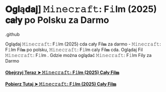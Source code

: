 # 𝐎𝐠𝐥ą𝐝𝐚𝐣] 𝙼𝚒𝚗𝚎𝚌𝚛𝚊𝚏𝚝: F𝚒lm (2025) 𝐜𝐚ł𝐲 po Polsku za Darmo

.github

Oglądaj 𝙼𝚒𝚗𝚎𝚌𝚛𝚊𝚏𝚝: F𝚒lm (2025) cda cały Fil𝐦 za darmo - 𝙼𝚒𝚗𝚎𝚌𝚛𝚊𝚏𝚝: F𝚒lm Fil𝐦 po polsku, 𝙼𝚒𝚗𝚎𝚌𝚛𝚊𝚏𝚝: F𝚒lm caly Fil𝐦 cda. Oglądaj Fil 𝙼𝚒𝚗𝚎𝚌𝚛𝚊𝚏𝚝: F𝚒lm . Gdzie można oglądać 𝙼𝚒𝚗𝚎𝚌𝚛𝚊𝚏𝚝: F𝚒lm Fily za Darmo

#### [Obejrzyj Teraz ➤ 𝙼𝚒𝚗𝚎𝚌𝚛𝚊𝚏𝚝: F𝚒lm (2025) Cały Fil𝐦](https://aaamiiin.com/pl/movie/950387/a-minecraft-movie-cu-gitov)

#### [Pobierz Tutaj ➤ 𝙼𝚒𝚗𝚎𝚌𝚛𝚊𝚏𝚝: F𝚒lm (2025) Cały Fil𝐦](https://aaamiiin.com/pl/movie/950387/a-minecraft-movie-cu-gitov)
